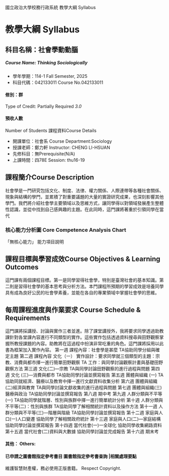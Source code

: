 國立政治大學校務行政系統 教學大綱 Syllabus
# 教學大綱 Syllabus
##  科目名稱：社會學動動腦
#####  Course Name: Thinking Sociologically
  * 學年學期：114-1 Fall Semester, 2025 
  * 科目代碼：042133011 Course No.042133011
#### 修別：群
Type of Credit: Partially Required 
_3.0_
#### 預收人數
Number of Students
課程資料Course Details
  * 開課單位：社會系 Course Department:Sociology 
  * 授課老師：鄭力軒 Instructor: CHENG LI-HSUAN 
  * 先修科目：無Prerequisite(N/A)
  * 上課時間：四78E Session: thu16-19
##  課程簡介Course Description
社會學是一門研究包括文化、制度、法律、權力關係、人際連帶等各種社會關係、現象與結構的學門，並累積了對重要議題的大量的實證研究成果，也深刻影響其他學門。我們將介紹社會學主要領域以及思維方式，讓同學得以對領域發展產生整體性認識，並從中找到自己感興趣的主題。在此同時，這門課將著重於引領同學在當代
###  核心能力分析圖 Core Competence Analysis Chart
「無核心能力」 
能力項目說明
##  課程目標與學習成效Course Objectives & Learning Outcomes 
這門課有兩個課程目標。第一是同學習得社會學，特別是臺灣社會的基本知識。第二則是習得社會學的基本思考與分析方法。本門課程所預期的學習成效是培養同學具有成為良好公民的社會學素養，並能在各自的專業領域中掌握社會學的思維。
##  每周課程進度與作業要求 Course Schedule & Requirements
這門課將採講授、討論與實作三者並進。除了課堂講授外，我將要求同學透過助教課針對各堂課內容進行不同類型的實作。這些實作包括透過資料搜尋與田野觀察掌握所教授課題的內容。助教將在這過程中扮演非常吃重的角色。這門課將採用以此書為框架加入實作內容。
第一週 課程內容：社會學是甚麼
TA協助同學分組與確定主題
第二週 課程內容 文化（一）
實作設計：要求同學就三個類型的主題：宗教、消費與都市擇一進行簡單田野觀察
TA 工作：與同學討論觀察計畫與基礎田野觀察方法
第三週 文化(二)—宗教
TA與同學討論田野觀察的進行過程與問題
第四週 文化 (三)—消費與都市
TA協助同學討論並撰寫報告
第五週 團體與組織 (一)
TA協助同就經濟、醫療以及教育中擇一進行文獻資料收集分析
第六週 團體與組織(二)經濟與教育
TA與同學討論文獻收集的進行過程與問題
第七週 團體與組織(三)醫療與政治
TA協助同學討論並撰寫報告
第八週 期中考
第九週 人群分類與不平等(一)
TA協助同學就階層、性別與族群中擇一進行簡單統計分析
第十週 人群分類與不平等(二)：性別與族群
TA協助同學了解相關統計資料以及操作方法
第十一週 人群分類與不平等(三)—階層與階級
TA協助同學討論並撰寫報告
第十二週 家庭與人口(一)人口變遷
協助同學了解相關政府統計
第十三週 家庭與人口(二)—家庭結構
協助同學討論並撰寫報告
第十四週 當代社會(一)一全球化
協助同學收集網路資料
第十五週 當代社會(二)資料與大數據
協助同學討論並完成報告
第十六週 期末考
####  其他： Others:
####  已申請之圖書館指定參考書目  圖書館指定參考書查詢 |相關處理要點
維護智慧財產權，務必使用正版書籍。 Respect Copyright.